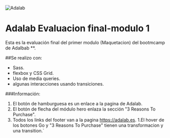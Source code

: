 ![Adalab](https://beta.adalab.es/resources/images/adalab-logo-155x61-bg-white.png)

# Adalab Evaluacion final-modulo 1
Esta es la evaluación final del primer modulo (Maquetacion) del bootmcamp de Adalbab **.


##Se realizo con:

- Sass.
- flexbox y CSS Grid.
- Uso de media queries.
- algunas interacciones usando transiciones.

###Información:

1. El botón de hamburguesa es un enlace a la pagina de Adalab.
1. El botón de flecha del módulo hero enlaza la sección "3 Reasons To Purchase".
1. Todos los links del footer van a la pagina  https://adalab.es.
1.El hover de los botones Go y  "3 Reasons To Purchase" tienen una transformacion y una transition.`

